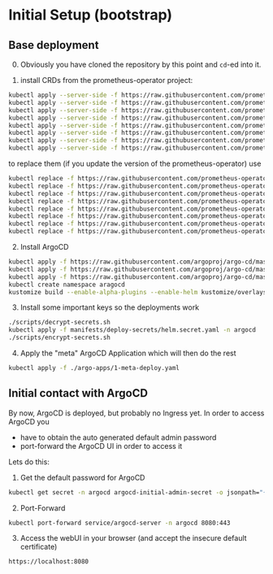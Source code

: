 # Initial Setup (bootstrap)

## Base deployment

0. Obviously you have cloned the repository by this point and `cd`-ed into it.

1. install CRDs from the prometheus-operator project:

```bash
kubectl apply --server-side -f https://raw.githubusercontent.com/prometheus-operator/prometheus-operator/main/jsonnet/prometheus-operator/alertmanagerconfigs-crd.json
kubectl apply --server-side -f https://raw.githubusercontent.com/prometheus-operator/prometheus-operator/main/jsonnet/prometheus-operator/alertmanagers-crd.json
kubectl apply --server-side -f https://raw.githubusercontent.com/prometheus-operator/prometheus-operator/main/jsonnet/prometheus-operator/podmonitors-crd.json
kubectl apply --server-side -f https://raw.githubusercontent.com/prometheus-operator/prometheus-operator/main/jsonnet/prometheus-operator/probes-crd.json
kubectl apply --server-side -f https://raw.githubusercontent.com/prometheus-operator/prometheus-operator/main/jsonnet/prometheus-operator/prometheuses-crd.json
kubectl apply --server-side -f https://raw.githubusercontent.com/prometheus-operator/prometheus-operator/main/jsonnet/prometheus-operator/prometheusrules-crd.json
kubectl apply --server-side -f https://raw.githubusercontent.com/prometheus-operator/prometheus-operator/main/jsonnet/prometheus-operator/servicemonitors-crd.json
kubectl apply --server-side -f https://raw.githubusercontent.com/prometheus-operator/prometheus-operator/main/jsonnet/prometheus-operator/thanosrulers-crd.json
```
to replace them (if you update the version of the prometheus-operator) use

```bash
kubectl replace -f https://raw.githubusercontent.com/prometheus-operator/prometheus-operator/main/jsonnet/prometheus-operator/alertmanagerconfigs-crd.json
kubectl replace -f https://raw.githubusercontent.com/prometheus-operator/prometheus-operator/main/jsonnet/prometheus-operator/alertmanagers-crd.json
kubectl replace -f https://raw.githubusercontent.com/prometheus-operator/prometheus-operator/main/jsonnet/prometheus-operator/podmonitors-crd.json
kubectl replace -f https://raw.githubusercontent.com/prometheus-operator/prometheus-operator/main/jsonnet/prometheus-operator/probes-crd.json
kubectl replace -f https://raw.githubusercontent.com/prometheus-operator/prometheus-operator/main/jsonnet/prometheus-operator/prometheuses-crd.json
kubectl replace -f https://raw.githubusercontent.com/prometheus-operator/prometheus-operator/main/jsonnet/prometheus-operator/prometheusrules-crd.json
kubectl replace -f https://raw.githubusercontent.com/prometheus-operator/prometheus-operator/main/jsonnet/prometheus-operator/servicemonitors-crd.json
kubectl replace -f https://raw.githubusercontent.com/prometheus-operator/prometheus-operator/main/jsonnet/prometheus-operator/thanosrulers-crd.json
```

2. Install ArgoCD

```bash
kubectl apply -f https://raw.githubusercontent.com/argoproj/argo-cd/master/manifests/crds/appproject-crd.yaml
kubectl apply -f https://raw.githubusercontent.com/argoproj/argo-cd/master/manifests/crds/applicationset-crd.yaml
kubectl apply -f https://raw.githubusercontent.com/argoproj/argo-cd/master/manifests/crds/application-crd.yaml
kubectl create namespace aragocd
kustomize build --enable-alpha-plugins --enable-helm kustomize/overlays/argocd | kubectl apply -n argocd -f -
```

3. Install some important keys so the deployments work

```bash
./scripts/decrypt-secrets.sh
kubectl apply -f manifests/deploy-secrets/helm.secret.yaml -n argocd
./scripts/encrypt-secrets.sh
```

4. Apply the "meta" ArgoCD Application which will then do the rest

```bash
kubectl apply -f ./argo-apps/1-meta-deploy.yaml
```

## Initial contact with ArgoCD

By now, ArgoCD is deployed, but probably no Ingress yet. In order to access ArgoCD you

* have to obtain the auto generated default admin password
* port-forward the ArgoCD UI in order to access it

Lets do this:

1. Get the default password for ArgoCD

```bash
kubectl get secret -n argocd argocd-initial-admin-secret -o jsonpath="{.data.password}" | base64 -d
```

2. Port-Forward

```bash
kubectl port-forward service/argocd-server -n argocd 8080:443
```

3. Access the webUI in your browser (and accept the insecure default certificate)

```
https://localhost:8080
```
